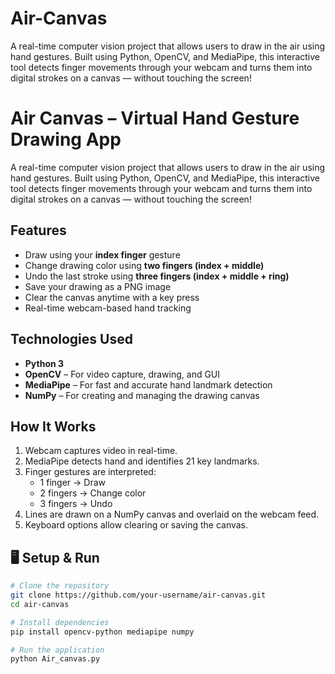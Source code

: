 # Air-Canvas
A real-time computer vision project that allows users to draw in the air using hand gestures. Built using Python, OpenCV, and MediaPipe, this interactive tool detects finger movements through your webcam and turns them into digital strokes on a canvas — without touching the screen!


#  Air Canvas – Virtual Hand Gesture Drawing App

A real-time computer vision project that allows users to draw in the air using hand gestures. Built using Python, OpenCV, and MediaPipe, this interactive tool detects finger movements through your webcam and turns them into digital strokes on a canvas — without touching the screen!

##  Features

-  Draw using your **index finger** gesture  
-  Change drawing color using **two fingers (index + middle)**  
-  Undo the last stroke using **three fingers (index + middle + ring)**  
-  Save your drawing as a PNG image  
-  Clear the canvas anytime with a key press  
-  Real-time webcam-based hand tracking  

##  Technologies Used

- **Python 3**  
- **OpenCV** – For video capture, drawing, and GUI  
- **MediaPipe** – For fast and accurate hand landmark detection  
- **NumPy** – For creating and managing the drawing canvas  

##  How It Works

1. Webcam captures video in real-time.  
2. MediaPipe detects hand and identifies 21 key landmarks.  
3. Finger gestures are interpreted:  
   - 1 finger → Draw  
   - 2 fingers → Change color  
   - 3 fingers → Undo  
4. Lines are drawn on a NumPy canvas and overlaid on the webcam feed.  
5. Keyboard options allow clearing or saving the canvas.  

## 🖥️ Setup & Run

```bash
# Clone the repository
git clone https://github.com/your-username/air-canvas.git
cd air-canvas

# Install dependencies
pip install opencv-python mediapipe numpy

# Run the application
python Air_canvas.py
